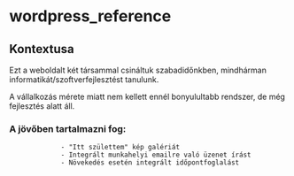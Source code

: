 # wordpress_reference

## Kontextusa
Ezt a weboldalt két társammal csináltuk szabadidőnkben, mindhárman informatikát/szoftverfejlesztést tanulunk.

A vállalkozás mérete miatt nem kellett ennél bonyulultabb rendszer, de még fejlesztés alatt áll. 

### A jövőben tartalmazni fog:
                 - "Itt születtem" kép galériát
                 - Integrált munkahelyi emailre való üzenet írást
                 - Növekedés esetén integrált időpontfoglalást
